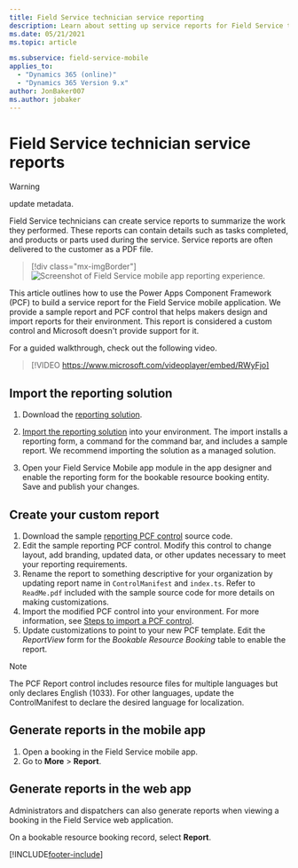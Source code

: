 ```yaml
---
title: Field Service technician service reporting
description: Learn about setting up service reports for Field Service technicians
ms.date: 05/21/2021
ms.topic: article

ms.subservice: field-service-mobile
applies_to: 
  - "Dynamics 365 (online)"
  - "Dynamics 365 Version 9.x"
author: JonBaker007
ms.author: jobaker
---
```


# Field Service technician service reports

> [!WARNING]
> update metadata.

Field Service technicians can create service reports to summarize the work they performed. These reports can contain details such as tasks completed, and products or parts used during the service. Service reports are often delivered to the customer as a PDF file.

> [!div class="mx-imgBorder"]
> ![Screenshot of Field Service mobile app reporting experience.](../media/mobile-2020-reporting-app.png)

This article outlines how to use the Power Apps Component Framework (PCF) to build a service report for the Field Service mobile application. We provide a sample report and PCF control that helps makers design and import reports for their environment. This report is considered a custom control and Microsoft doesn't provide support for it.

For a guided walkthrough, check out the following video.

> [!VIDEO https://www.microsoft.com/videoplayer/embed/RWyFjo]

## Import the reporting solution

1. Download the [reporting solution](https://aka.ms/fsmreporting-solution).

1. [Import the reporting solution](/power-apps/maker/data-platform/import-update-export-solutions) into your environment. The import installs a reporting form, a command for the command bar, and includes a sample report. We recommend importing the solution as a managed solution.

1. Open your Field Service Mobile app module in the app designer and enable the reporting form for the bookable resource booking entity. Save and publish your changes.

## Create your custom report

1. Download the sample [reporting PCF control](https://aka.ms/fsmreporting-pcf) source code.
1. Edit the sample reporting PCF control. Modify this control to change layout, add branding, updated data, or other updates necessary to meet your reporting requirements.
1. Rename the report to something descriptive for your organization by updating report name in ```ControlManifest``` and ```index.ts```. Refer to ```ReadMe.pdf``` included with the sample source code for more details on making customizations.
1. Import the modified PCF control into your environment. For more information, see [Steps to import a PCF control](/power-apps/developer/component-framework/import-custom-controls).
1. Update customizations to point to your new PCF template. Edit the *ReportView* form for the *Bookable Resource Booking* table to enable the report.

> [!NOTE]
> The PCF Report control includes resource files for multiple languages but only declares English (1033). For other languages, update the ControlManifest to declare the desired language for localization.

## Generate reports in the mobile app

1. Open a booking in the Field Service mobile app.
1. Go to **More** > **Report**.

## Generate reports in the web app

Administrators and dispatchers can also generate reports when viewing a booking in the Field Service web application.

On a bookable resource booking record, select **Report**.

[!INCLUDE[footer-include](../../includes/footer-banner.md)]
